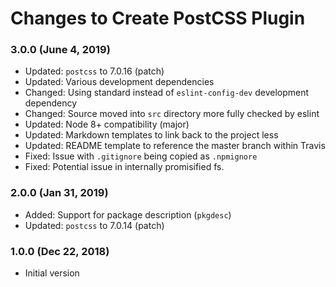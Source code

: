 # Changes to Create PostCSS Plugin

### 3.0.0 (June 4, 2019)

- Updated: `postcss` to 7.0.16 (patch)
- Updated: Various development dependencies
- Changed: Using standard instead of `eslint-config-dev` development dependency
- Changed: Source moved into `src` directory more fully checked by eslint
- Updated: Node 8+ compatibility (major)
- Updated: Markdown templates to link back to the project less
- Updated: README template to reference the master branch within Travis
- Fixed: Issue with `.gitignore` being copied as `.npmignore`
- Fixed: Potential issue in internally promisified fs.

### 2.0.0 (Jan 31, 2019)

- Added: Support for package description (`pkgdesc`)
- Updated: `postcss` to 7.0.14 (patch)

### 1.0.0 (Dec 22, 2018)

- Initial version
